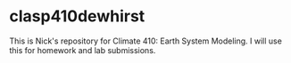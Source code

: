# clasp410dewhirst

This is Nick's repository for Climate 410: Earth System Modeling. I will use this for homework and lab submissions.